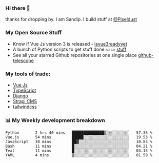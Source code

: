 ### Hi there 👋

thanks for dropping by.
I am Sandip. I build stuff at [@Pixeldust](github.com/pixeldust-in/)

###  **My Open Source Stuff**

 - Know if Vue Js version 3 is released -  [isvue3readyyet](https://github.com/sandiprb/isvue3readyyet)
 - A bunch of Python scripts to get stuff done 💤 💤 [stuff](https://github.com/sandiprb/stuff)
 - See all your starred Github repositories at one single place [github-telescope](https://github.com/sandiprb/github-telescope)



###  **My tools of trade:**
 - [Vue Js](https://github.com/vuejs/vue/)
 - [TypeScript](https://github.com/microsoft/TypeScript)
 - [Django](github.com/django/django)
 - [Strapi CMS](github.com/strapi/strapi)
 - [tailwindcss](https://github.com/tailwindlabs/tailwindcss)


###  📊 **My Weekly development breakdown**
<!--START_SECTION:waka-->

```text
Python       2 hrs 40 mins   ██████████████▒░░░░░░░░░░   57.35 %
Vue.js       54 mins         █████░░░░░░░░░░░░░░░░░░░░   19.53 %
JavaScript   30 mins         ██▓░░░░░░░░░░░░░░░░░░░░░░   10.83 %
Bash         11 mins         █░░░░░░░░░░░░░░░░░░░░░░░░   04.21 %
Text         11 mins         █░░░░░░░░░░░░░░░░░░░░░░░░   04.15 %
YAML         4 mins          ▒░░░░░░░░░░░░░░░░░░░░░░░░   01.59 %
```

<!--END_SECTION:waka-->
